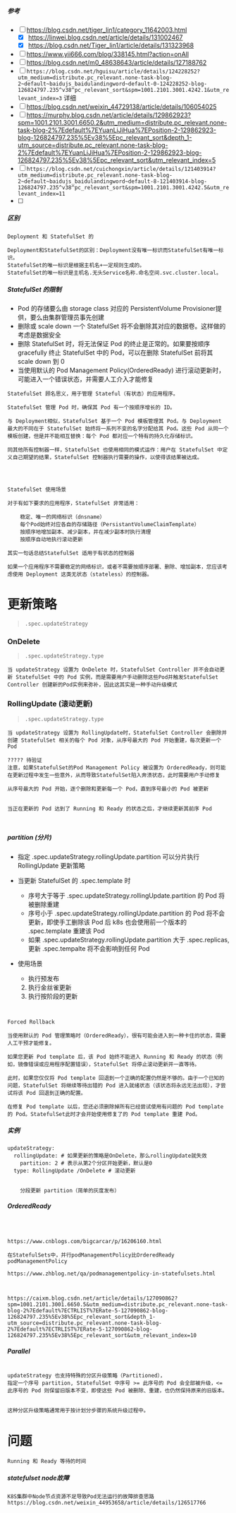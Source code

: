 ##### 参考

- [ ] https://blog.csdn.net/tiger_lin1/category_11642003.html
  - [x] https://linwei.blog.csdn.net/article/details/131002467
  - [x] https://blog.csdn.net/Tiger_lin1/article/details/131323968
- [ ] https://www.yii666.com/blog/338145.html?action=onAll
- [ ] https://blog.csdn.net/m0_48638643/article/details/127188762
- [ ] `https://blog.csdn.net/hguisu/article/details/124228252?utm_medium=distribute.pc_relevant.none-task-blog-2~default~baidujs_baidulandingword~default-0-124228252-blog-126824797.235^v38^pc_relevant_sort&spm=1001.2101.3001.4242.1&utm_relevant_index=3`  详细
- [ ] https://blog.csdn.net/weixin_44729138/article/details/106054025
- [ ] https://murphy.blog.csdn.net/article/details/129862923?spm=1001.2101.3001.6650.2&utm_medium=distribute.pc_relevant.none-task-blog-2%7Edefault%7EYuanLiJiHua%7EPosition-2-129862923-blog-126824797.235%5Ev38%5Epc_relevant_sort&depth_1-utm_source=distribute.pc_relevant.none-task-blog-2%7Edefault%7EYuanLiJiHua%7EPosition-2-129862923-blog-126824797.235%5Ev38%5Epc_relevant_sort&utm_relevant_index=5
- [ ] `https://blog.csdn.net/cuichongxin/article/details/121403914?utm_medium=distribute.pc_relevant.none-task-blog-2~default~baidujs_baidulandingword~default-8-121403914-blog-126824797.235^v38^pc_relevant_sort&spm=1001.2101.3001.4242.5&utm_relevant_index=11`
- [ ] 



##### 区别

```
Deployment 和 StatefulSet 的

Deployment和StatefulSet的区别：Deployment没有唯一标识而StatefulSet有唯一标识。
StatefulSet的唯一标识是根据主机名+一定规则生成的。
StatefulSet的唯一标识是主机名.无头Service名称.命名空间.svc.cluster.local。
```

##### StatefulSet 的限制

- Pod 的存储要么由 storage class 对应的 PersistentVolume Provisioner提供，要么由集群管理员事先创建
- 删除或 scale down 一个 StatefulSet 将不会删除其对应的数据卷。这样做的考虑是数据安全
- 删除 StatefulSet 时，将无法保证 Pod 的终止是正常的。如果要按顺序 gracefully 终止 StatefulSet 中的 Pod，可以在删除 StatefulSet 前将其 scale down 到 0
- 当使用默认的 Pod Management Policy(OrderedReady) 进行滚动更新时，可能进入一个错误状态，并需要人工介入才能修复

```
StatefulSet 顾名思义，用于管理 Stateful（有状态）的应用程序。

StatefulSet 管理 Pod 时，确保其 Pod 有一个按顺序增长的 ID。

与 Deployment相似，StatefulSet 基于一个 Pod 模板管理其 Pod。与 Deployment 最大的不同在于 StatefulSet 始终将一系列不变的名字分配给其 Pod。这些 Pod 从同一个模板创建，但是并不能相互替换：每个 Pod 都对应一个特有的持久化存储标识。

同其他所有控制器一样，StatefulSet 也使用相同的模式运作：用户在 StatefulSet 中定义自己期望的结果，StatefulSet 控制器执行需要的操作，以使得该结果被达成。




```

```
StatefulSet 使用场景

对于有如下要求的应用程序，StatefulSet 非常适用：

    稳定、唯一的网络标识（dnsname）
    每个Pod始终对应各自的存储路径（PersistantVolumeClaimTemplate）
    按顺序地增加副本、减少副本，并在减少副本时执行清理
    按顺序自动地执行滚动更新

其实一句话总结StatefulSet 适用于有状态的控制器

如果一个应用程序不需要稳定的网络标识，或者不需要按顺序部署、删除、增加副本，您应该考虑使用 Deployment 这类无状态（stateless）的控制器。

```



# 更新策略

>  `.spec.updateStrategy`

### OnDelete

> `.spec.updateStrategy.type`

```
当 updateStrategy 设置为 OnDelete 时，StatefulSet Controller 并不会自动更新 StatefulSet 中的 Pod 实例，而是需要用户手动删除这些Pod并触发StatefulSet Controller 创建新的Pod实例来弥补，因此这其实是一种手动升级模式
```

### RollingUpdate (滚动更新)

> `.spec.updateStrategy.type`

```
当 updateStrategy 设置为 RollingUpdate时，StatefulSet Controller 会删除并创建 StatefulSet 相关的每个 Pod 对象，从序号最大的 Pod 开始重建，每次更新一个Pod

????? 待验证
注意，如果StatefulSet的Pod Management Policy 被设置为 OrderedReady，则可能在更新过程中发生一些意外，从而导致StatefulSet陷入奔溃状态，此时需要用户手动修复
```

```
从序号最大的 Pod 开始，逐个删除和更新每一个 Pod，直到序号最小的 Pod 被更新


当正在更新的 Pod 达到了 Running 和 Ready 的状态之后，才继续更新其前序 Pod



```

##### partition (分片)

- 指定 .spec.updateStrategy.rollingUpdate.partition 可以分片执行 RollingUpdate 更新策略
- 当更新 StatefulSet 的 .spec.template 时
  - 序号大于等于 .spec.updateStrategy.rollingUpdate.partition 的 Pod 将被删除重建
  - 序号小于 .spec.updateStrategy.rollingUpdate.partition 的 Pod 将不会更新，即使手工删除该 Pod 后 k8s 也会使用前一个版本的 .spec.template 重建该 Pod
  - 如果 .spec.updateStrategy.rollingUpdate.partition 大于 .spec.replicas, 更新 .spec.tempalte 将不会影响到任何 Pod

- 使用场景
  - 执行预发布
  2. 执行金丝雀更新
  3. 执行按阶段的更新

```


Forced Rollback

当使用默认的 Pod 管理策略时（OrderedReady），很有可能会进入到一种卡住的状态，需要人工干预才能修复。

如果您更新 Pod template 后，该 Pod 始终不能进入 Running 和 Ready 的状态（例如，镜像错误或应用程序配置错误），StatefulSet 将停止滚动更新并一直等待。

此时，如果您仅仅将 Pod template 回退到一个正确的配置仍然是不够的。由于一个已知的问题，StatefulSet 将继续等待出错的 Pod 进入就绪状态（该状态将永远无法出现），才尝试将该 Pod 回退到正确的配置。

在修复 Pod template 以后，您还必须删除掉所有已经尝试使用有问题的 Pod template 的 Pod。StatefulSet此时才会开始使用修复了的 Pod template 重建 Pod。

```



##### 实例

```
updateStrategy:
  rollingUpdate: # 如果更新的策略是OnDelete，那么rollingUpdate就失效
    partition: 2 # 表示从第2个分区开始更新，默认是0
  type: RollingUpdate /OnDelete # 滚动更新


    分段更新 partition（简单的灰度发布）
```

##### OrderedReady

```



https://www.cnblogs.com/bigcarcar/p/16206160.html

在StatefulSets中，并行podManagementPolicy比OrderedReady podManagementPolicy

https://www.zhblog.net/qa/podmanagementpolicy-in-statefulsets.html



https://caixm.blog.csdn.net/article/details/127090862?spm=1001.2101.3001.6650.5&utm_medium=distribute.pc_relevant.none-task-blog-2%7Edefault%7ECTRLIST%7ERate-5-127090862-blog-126824797.235%5Ev38%5Epc_relevant_sort&depth_1-utm_source=distribute.pc_relevant.none-task-blog-2%7Edefault%7ECTRLIST%7ERate-5-127090862-blog-126824797.235%5Ev38%5Epc_relevant_sort&utm_relevant_index=10
```

##### Parallel

```
```



```
updateStrategy 也支持特殊的分区升级策略（Partitioned），
指定一个序号 partition, StatefulSet 中序号 >= 此序号的 Pod 会全部被升级，<= 此序号的 Pod 则保留旧版本不变，即使这些 Pod 被删除、重建，也仍然保持原来的旧版本。


这种分区升级策略通常用于按计划分步骤的系统升级过程中。
```

# 问题

```
Running 和 Ready 等待的时间
```

##### statefulset node故障

```
K8S集群中Node节点资源不足导致Pod无法运行的故障排查思路
https://blog.csdn.net/weixin_44953658/article/details/126517766
```







